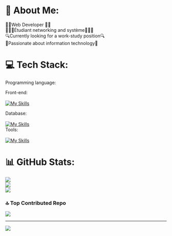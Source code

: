 





# 💫 About Me:
👨‍💻Web Developer 👨‍💻<br>👨🏽‍🎓Étudiant networking and système👨🏽‍🎓<br>🔍Currently looking for a work-study position🔍 <br>🤝Passionate about information technology🤝


# 💻 Tech Stack:

Programming language: <br>

Front-end: <br>
<br>
  [![My Skills](https://skillicons.dev/icons?i=next,tailwind,vite)](https://skillicons.dev)
<br>

Database: <br>
<br>
  [![My Skills](https://skillicons.dev/icons?i=postgresql,mysql)](https://skillicons.dev)
<br>
Tools: <br>
<br>
  [![My Skills](https://skillicons.dev/icons?i=github,codepen,linux,vscode,figma)](https://skillicons.dev)
# 📊 GitHub Stats:
![](https://github-readme-stats.vercel.app/api?username=dario208&theme=nightowl&hide_border=false&include_all_commits=true&count_private=true)<br/>
![](https://github-readme-streak-stats.herokuapp.com/?user=dario208&theme=nightowl&hide_border=false)<br/>
![](https://github-readme-stats.vercel.app/api/top-langs/?username=dario208&theme=nightowl&hide_border=false&include_all_commits=true&count_private=true&layout=compact)

### 🔝 Top Contributed Repo
![](https://github-contributor-stats.vercel.app/api?username=dario208&limit=5&theme=dark&combine_all_yearly_contributions=true)

---
[![](https://visitcount.itsvg.in/api?id=dario208&label=Profile%20Views&color=9&icon=2&pretty=true)](https://visitcount.itsvg.in)


<!-- Proudly created with GPRM ( https://gprm.itsvg.in ) -->
